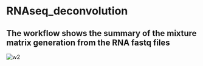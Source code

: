 # RNAseq_deconvolution
## The workflow shows the summary of the mixture matrix generation from the RNA fastq files
![w2](https://user-images.githubusercontent.com/26459707/66654239-14a31080-ec3a-11e9-9e6a-83b648c7b6fd.png)


